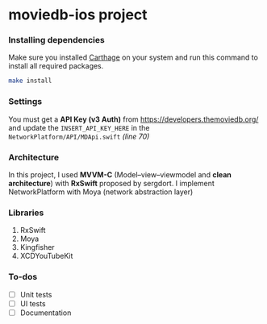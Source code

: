 # moviedb-ios project

### Installing dependencies

Make sure you installed [Carthage](https://github.com/Carthage/Carthage/) on your system and run this command to install all required packages.

```bash
make install
```

### Settings

You must get a **API Key (v3 Auth)** from https://developers.themoviedb.org/ and update the `INSERT_API_KEY_HERE` in the `NetworkPlatform/API/MDApi.swift` *(line 70)*

### Architecture

In this project, I used **MVVM-C** (Model–view–viewmodel and **clean architecture**) with **RxSwift** proposed by sergdort. I implement NetworkPlatform with Moya (network abstraction layer)

### Libraries

1. RxSwift
2. Moya
3. Kingfisher
4. XCDYouTubeKit


### To-dos

- [ ] Unit tests
- [ ] UI tests
- [ ] Documentation
